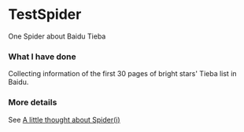 # TestSpider
One Spider about Baidu Tieba

### What I have done
Collecting information of the first 30 pages of bright stars' Tieba list in Baidu.

### More details
See [A little thought about Spider(i)][spider-detail]

[spider-detail]: https://songcoming.github.io/python/spider/2017/02/27/A-little-thought-about-Spider(i).html
